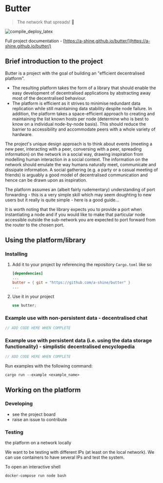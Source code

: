 # Butter
> The network that spreads! 🧈

![compile_deploy_latex](https://github.com/a-shine/butter/actions/workflows/compile_deploy_latex.yml/badge.svg)

Full project documentation - [https://a-shine.github.io/butter/](https://a-shine.github.io/butter/)

## Brief introduction to the project

Butter is a project with the goal of building an "efficient decentralised platform".

- The resulting platform takes the form of a library that should enable the easy development of decentralised applications by abstracting away most of the decentralised behaviour.
- The platform is efficient as it strives to minimise redundant data replication while still maintaining data stability despite node failure. In addition, the platform takes a space-efficient approach to creating and maintaining the list known hosts per node (determine who is best to know on a individual node-by-node basis). This should reduce the barrier to accessibility and accommodate peers with a whole variety of hardware.

The project's unique design approach is to think about events (meeting a new peer, interacting with a peer, conversing with a peer, spreading information) on the network in a social way, drawing inspiration from modelling human interaction in a social context. The information on the network should emulate the way humans naturally meet, communicate and dissipate information. A social gathering (e.g. a party or a casual meeting of friends) is arguably a good model of decentralised communication and hence can be drawn upon as inspiration.

The platform assumes an (albeit fairly rudementary) understanding of port forwarding - this is a very simple skill which may seem doughting to new users but it really is quite simple - here is a good guide...

It is worth noting that the library expects you to provide a port when instantiating a node and if you would like to make that particular node accessible outside the sub-network you are expected to port forward from the router to the chosen port.

## Using the platform/library

### Installing

1. Add it to your project by referencing the repository  `Cargo.toml` like so

   ```toml
   [dependencies]
   ...
   butter = { git = "https://github.com/a-shine/butter" }
   ...
   ```

2. Use it in your project

   ```rust
   use butter;
   ```

### Example use with non-persistent data - decentralised chat

```rust
// ADD CODE HERE WHEN COMPLETE
```

### Example use with persistent data (i.e. using the data storage functionality) - simplistic decentralised encyclopedia

```rust
// ADD CODE HERE WHEN COMPLETE
```

Run examples with the following command:
```shell
cargo run --example <example_name>
```

## Working on the platform

### Developing

- see the project board
- raise an issue to contribute

### Testing

the platform on a network locally

We want to be testing with different IPs (at least on the local network). We can use containers to have several IPs and test the system.

To open an interactive shell
```bash
docker-compose run node bash
```